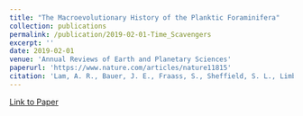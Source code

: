 ```yaml
---
title: "The Macroevolutionary History of the Planktic Foraminifera"
collection: publications
permalink: /publication/2019-02-01-Time_Scavengers
excerpt: ''
date: 2019-02-01
venue: 'Annual Reviews of Earth and Planetary Sciences'
paperurl: 'https://www.nature.com/articles/nature11815'
citation: 'Lam, A. R., Bauer, J. E., Fraass, S., Sheffield, S. L., Limbeck, M. R., Borden, R. M., Thompson-Munson, M., <b>Fraass, A.J.</b>, Hils, J. M., Muskelly, C. O., Bryant, R., and Hartshorn, K., 2019, Time Scavengers: An Educational Website to Communicate Climate Change an Evolutionary Theory to the Public Through Blogs, Web Pages, and Social Media Platforms, <i>Journal of STEM Outreach</i>, 2. DOI: https://doi.org/10.15695/jstem/v2i1.05'
---
```


[Link to Paper](https://www.jstemoutreach.org/article/7557-time-scavengers-an-educational-website-to-communicate-climate-change-and-evolutionary-theory-to-the-public-through-blogs-web-pages-and-social-media-platforms)
